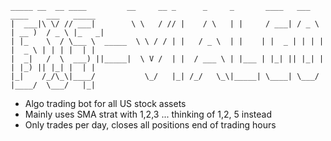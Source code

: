 ```
_____ __  __ ____         __     __ _      _     _       ____   ___    ____    ___   _____ 
|  ___|\ \/ // ___|        \ \   / // |    / \   | |     / ___| / _ \  | __ )  / _ \ |_   _|
| |_    \  / \___ \  _____  \ \ / / | |   / _ \  | |    | |  _ | | | | |  _ \ | | | |  | |  
|  _|   /  \  ___) ||_____|  \ V /  | |  / ___ \ | |___ | |_| || |_| | | |_) || |_| |  | |  
|_|    /_/\_\|____/           \_/   |_| /_/   \_\|_____| \____| \___/  |____/  \___/   |_|  
```
- Algo trading bot for all US stock assets
- Mainly uses SMA strat with 1,2,3 ... thinking of 1,2, 5 instead
- Only trades per day, closes all positions end of trading hours
